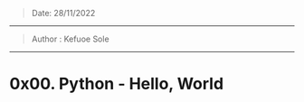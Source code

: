 > Date: 28/11/2022
----------------------------------------------------------------------
> Author : Kefuoe Sole

----------------------------------------------------------------------
# 0x00. Python - Hello, World

